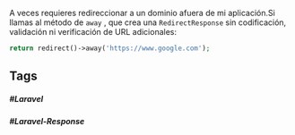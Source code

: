 A veces requieres redireccionar a un dominio afuera de mi aplicación.Si llamas al método de `away` , que crea una `RedirectResponse` sin codificación, validación ni verificación de URL adicionales:

```php
return redirect()->away('https://www.google.com');
```
## Tags

##### #Laravel
##### #Laravel-Response